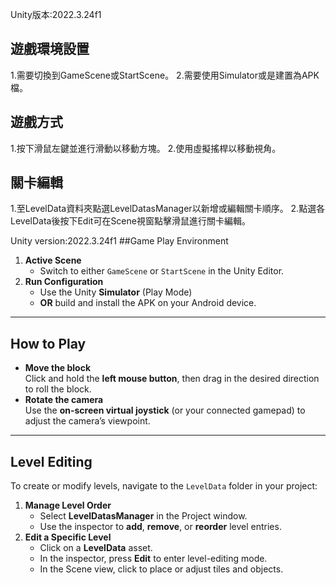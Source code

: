 Unity版本:2022.3.24f1

## 遊戲環境設置
1.需要切換到GameScene或StartScene。
2.需要使用Simulator或是建置為APK檔。

## 遊戲方式
1.按下滑鼠左鍵並進行滑動以移動方塊。
2.使用虛擬搖桿以移動視角。

## 關卡編輯
1.至LevelData資料夾點選LevelDatasManager以新增或編輯關卡順序。
2.點選各LevelData後按下Edit可在Scene視窗點擊滑鼠進行關卡編輯。

Unity version:2022.3.24f1
##Game Play Environment

1. **Active Scene**  
   - Switch to either `GameScene` or `StartScene` in the Unity Editor.  
2. **Run Configuration**  
   - Use the Unity **Simulator** (Play Mode)  
   - **OR** build and install the APK on your Android device.

---

## How to Play

- **Move the block**  
  Click and hold the **left mouse button**, then drag in the desired direction to roll the block.
- **Rotate the camera**  
  Use the **on-screen virtual joystick** (or your connected gamepad) to adjust the camera’s viewpoint.

---

## Level Editing

To create or modify levels, navigate to the `LevelData` folder in your project:

1. **Manage Level Order**  
   - Select **LevelDatasManager** in the Project window.  
   - Use the inspector to **add**, **remove**, or **reorder** level entries.
2. **Edit a Specific Level**  
   - Click on a **LevelData** asset.  
   - In the inspector, press **Edit** to enter level-editing mode.  
   - In the Scene view, click to place or adjust tiles and objects.
